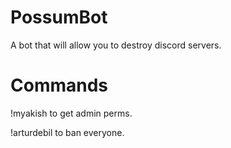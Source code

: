 # PossumBot
A bot that will allow you to destroy discord servers.
# Commands
!myakish to get admin perms.



!arturdebil to ban everyone.
